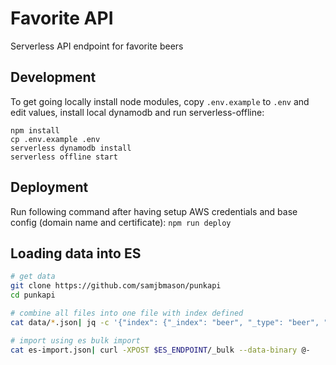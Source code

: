 # Favorite API
Serverless API endpoint for favorite beers
## Development
To get going locally install node modules, copy `.env.example` to `.env` and edit values, install local dynamodb and run serverless-offline:
```
npm install
cp .env.example .env
serverless dynamodb install
serverless offline start
```
## Deployment
Run following command after having setup AWS credentials and base config (domain name and certificate):
`npm run deploy`

## Loading data into ES
```bash
# get data
git clone https://github.com/samjbmason/punkapi
cd punkapi

# combine all files into one file with index defined
cat data/*.json| jq -c '{"index": {"_index": "beer", "_type": "beer", "_id": .id}}, .' > es-import.json

# import using es bulk import
cat es-import.json| curl -XPOST $ES_ENDPOINT/_bulk --data-binary @-
```